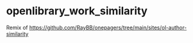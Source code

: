 # openlibrary_work_similarity
Remix of https://github.com/RayBB/onepagers/tree/main/sites/ol-author-similarity
